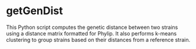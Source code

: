 # getGenDist
This Python script computes the genetic distance between two strains using a distance matrix formatted for Phylip. It also performs k-means clustering to group strains based on their distances from a reference strain.
